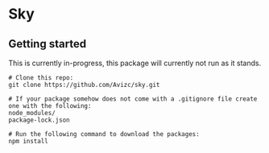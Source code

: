 # Sky

Getting started
-----------------

This is currently in-progress, this package will currently not run as it stands.

```
# Clone this repo:
git clone https://github.com/Avizc/sky.git

# If your package somehow does not come with a .gitignore file create one with the following:
node_modules/
package-lock.json

# Run the following command to download the packages:
npm install
```
